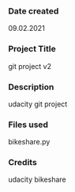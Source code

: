 ### Date created
09.02.2021

### Project Title
git project v2

### Description
udacity git project

### Files used
bikeshare.py

### Credits
udacity bikeshare
